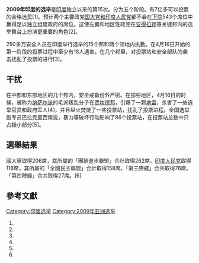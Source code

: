 **2009年印度的选举**是[印度](../Page/印度.md "wikilink")独立以来的第15次。分为五个阶段。有7亿多可以投票的合格选民\[1\]。预计两个主要政党[国大党和](https://zh.wikipedia.org/wiki/国大党 "wikilink")[印度人民党](../Page/印度人民党.md "wikilink")都不会在[下院](../Page/人民院_\(印度\).md "wikilink")543个席位中赢得足以独立组建政府的席位。这使左翼和地区性政党在[安得拉邦](../Page/安得拉邦.md "wikilink")等关键邦内的选举舞台上扮演更重要的角色\[2\]。

250多万安全人员在印度举行选举的15个邦和两个领地内执勤。在4月16日开始的第一阶段的投票过程中至少有18人遇害。在几个邦里，对投票站和安全部队的袭击扰乱了投票的进行\[3\]。

## 干扰

在中部和东部地区的几个邦内，安全戒备份外严密。在那些地区，4月16日的时候，被称为[纳萨尔派](../Page/纳萨尔派.md "wikilink")的毛派叛乱分子在[贾坎德邦](../Page/贾坎德邦.md "wikilink")，引爆了一颗[地雷](../Page/地雷.md "wikilink")，杀害了一些选举官员和政府军人\[4\]，并且纵火焚烧了一些投票站，扰乱了投票进程。全国选举副专员巴拉克里西南说，暴力等破坏行动影响了86个投票站，在投票站总数中只占极小部分\[5\]。

## 選舉結果

國大黨取得206席，其所屬的「團結進步聯盟」合計取得262席。[印度人民党](../Page/印度人民党.md "wikilink")取得116席，其所屬的「全國民主聯盟」合計取得158席。「第三陣綫」合共取得76席。「第四陣綫」合共取得27席。\[6\]

## 參考文獻

<div class="references-small">

<references />

</div>

[Category:印度选举](https://zh.wikipedia.org/wiki/Category:印度选举 "wikilink") [Category:2009年亚洲选举](https://zh.wikipedia.org/wiki/Category:2009年亚洲选举 "wikilink")

1.
2.
3.
4.
5.
6.